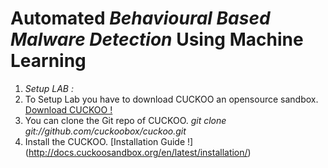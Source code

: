 # Automated *Behavioural Based Malware Detection* Using Machine Learning 

1. *Setup LAB :*
  1. To Setup Lab you have to download CUCKOO an opensource sandbox. [Download CUCKOO !](http://www.cuckoosandbox.org/download.html)
  2. You can clone the Git repo of CUCKOO.  *git clone git://github.com/cuckoobox/cuckoo.git*
  3. Install the CUCKOO. [Installation Guide !] (http://docs.cuckoosandbox.org/en/latest/installation/)
